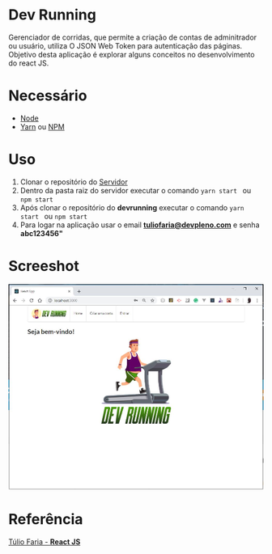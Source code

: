 # Dev Running

Gerenciador de corridas, que permite a criação de contas de adminitrador ou usuário, utiliza O JSON Web Token para autenticação das páginas. Objetivo desta aplicação é explorar alguns conceitos no desenvolvimento do react JS.

# Necessário
- [Node](https://nodejs.org/en/)
- [Yarn](https://yarnpkg.com/pt-BR/) ou [NPM](https://www.npmjs.com/get-npm)

# Uso
   
1. Clonar o repositório do [Servidor](https://github.com/tuliofaria/devreactjs-bootcamp-runs-server)
1. Dentro da pasta raiz do servidor executar o comando `yarn start ` ou `npm start`
1. Após clonar o repositório do **devrunning** executar o comando `yarn start ` ou `npm start`
1. Para logar na aplicação usar o email **tuliofaria@devpleno.com** e senha **abc123456"**


# Screeshot

 ![](https://github.com/denmarksdev/devrunning/blob/master/Screenshot.jpg?raw=true "Dev Running")


# Referência
[Túlio Faria - **React JS**](https://www.devpleno.com/)
